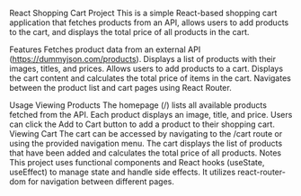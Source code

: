 React Shopping Cart Project
This is a simple React-based shopping cart application that fetches products from an API, allows users to add products to the cart, and displays the total price of all products in the cart.

Features
Fetches product data from an external API (https://dummyjson.com/products).
Displays a list of products with their images, titles, and prices.
Allows users to add products to a cart.
Displays the cart content and calculates the total price of items in the cart.
Navigates between the product list and cart pages using React Router.

Usage
Viewing Products
The homepage (/) lists all available products fetched from the API. Each product displays an image, title, and price.
Users can click the Add to Cart button to add a product to their shopping cart.
Viewing Cart
The cart can be accessed by navigating to the /cart route or using the provided navigation menu.
The cart displays the list of products that have been added and calculates the total price of all products.
Notes
This project uses functional components and React hooks (useState, useEffect) to manage state and handle side effects.
It utilizes react-router-dom for navigation between different pages.
